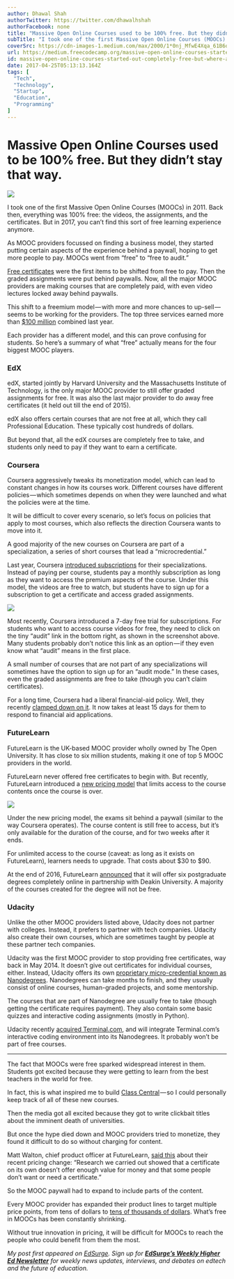 ```yaml
---
author: Dhawal Shah
authorTwitter: https://twitter.com/dhawalhshah
authorFacebook: none
title: "Massive Open Online Courses used to be 100% free. But they didn’t stay that way."
subTitle: "I took one of the first Massive Open Online Courses (MOOCs) in 2011. Back then, everything was 100% free: the videos, the assignments, an..."
coverSrc: https://cdn-images-1.medium.com/max/2000/1*0nj_MfwE4Xqa_61B6q4BuA.png
url: https://medium.freecodecamp.org/massive-open-online-courses-started-out-completely-free-but-where-are-they-now-1dd1020f59
id: massive-open-online-courses-started-out-completely-free-but-where-are-they-now-1dd1020f59
date: 2017-04-25T05:13:13.164Z
tags: [
  "Tech",
  "Technology",
  "Startup",
  "Education",
  "Programming"
]
---
```

# Massive Open Online Courses used to be 100% free. But they didn’t stay that way.







![](https://cdn-images-1.medium.com/max/2000/1*0nj_MfwE4Xqa_61B6q4BuA.png)







I took one of the first Massive Open Online Courses (MOOCs) in 2011\. Back then, everything was 100% free: the videos, the assignments, and the certificates. But in 2017, you can’t find this sort of free learning experience anymore.

As MOOC providers focussed on finding a business model, they started putting certain aspects of the experience behind a paywall, hoping to get more people to pay. MOOCs went from “free” to “free to audit.”

[Free certificates](https://www.class-central.com/report/death-of-free-certificates/) were the first items to be shifted from free to pay. Then the graded assignments were put behind paywalls. Now, all the major MOOC providers are making courses that are completely paid, with even video lectures locked away behind paywalls.

This shift to a freemium model — with more and more chances to up-sell — seems to be working for the providers. The top three services earned more than [$100 million](https://www.edsurge.com/news/2016-12-29-monetization-over-massiveness-breaking-down-moocs-by-the-numbers-in-2016) combined last year.

Each provider has a different model, and this can prove confusing for students. So here’s a summary of what “free” actually means for the four biggest MOOC players.

### EdX

edX, started jointly by Harvard University and the Massachusetts Institute of Technology, is the only major MOOC provider to still offer graded assignments for free. It was also the last major provider to do away free certificates (it held out till the end of 2015).

edX also offers certain courses that are not free at all, which they call Professional Education. These typically cost hundreds of dollars.

But beyond that, all the edX courses are completely free to take, and students only need to pay if they want to earn a certificate.

### Coursera

Coursera aggressively tweaks its monetization model, which can lead to constant changes in how its courses work. Different courses have different policies — which sometimes depends on when they were launched and what the policies were at the time.

It will be difficult to cover every scenario, so let’s focus on policies that apply to most courses, which also reflects the direction Coursera wants to move into it.

A good majority of the new courses on Coursera are part of a specialization, a series of short courses that lead a “microcredential.”

Last year, Coursera [introduced subscriptions](https://www.edsurge.com/news/2017-01-27-coursera-s-new-strategy-takes-inspiration-from-netflix-and-linkedin) for their specializations. Instead of paying per course, students pay a monthly subscription as long as they want to access the premium aspects of the course. Under this model, the videos are free to watch, but students have to sign up for a subscription to get a certificate and access graded assignments.



![](https://cdn-images-1.medium.com/max/1600/0*g764dbkDfiuNu7eh.png)



Most recently, Coursera introduced a 7-day free trial for subscriptions. For students who want to access course videos for free, they need to click on the tiny “audit” link in the bottom right, as shown in the screenshot above. Many students probably don’t notice this link as an option — if they even know what “audit” means in the first place.

A small number of courses that are not part of any specializations will sometimes have the option to sign up for an “audit mode.” In these cases, even the graded assignments are free to take (though you can’t claim certificates).

For a long time, Coursera had a liberal financial-aid policy. Well, they recently [clamped down on it](https://www.class-central.com/report/coursera-free-trial-financial-aid/). It now takes at least 15 days for them to respond to financial aid applications.

### **FutureLearn**

FutureLearn is the UK-based MOOC provider wholly owned by The Open University. It has close to six million students, making it one of top 5 MOOC providers in the world.

FutureLearn never offered free certificates to begin with. But recently, FutureLearn introduced a [new pricing model](https://www.class-central.com/report/futurelearn-new-pricing-model/) that limits access to the course contents once the course is over.



![](https://cdn-images-1.medium.com/max/1600/0*yH7O4ixmWECkYTjU.png)



Under the new pricing model, the exams sit behind a paywall (similar to the way Coursera operates). The course content is still free to access, but it’s only available for the duration of the course, and for two weeks after it ends.

For unlimited access to the course (caveat: as long as it exists on FutureLearn), learners needs to upgrade. That costs about $30 to $90.

At the end of 2016, FutureLearn [announced](https://www.class-central.com/report/futurelearn-2016-review/) that it will offer six postgraduate degrees completely online in partnership with Deakin University. A majority of the courses created for the degree will not be free.

### Udacity

Unlike the other MOOC providers listed above, Udacity does not partner with colleges. Instead, it prefers to partner with tech companies. Udacity also create their own courses, which are sometimes taught by people at these partner tech companies.

Udacity was the first MOOC provider to stop providing free certificates, way back in May 2014\. It doesn’t give out certificates for individual courses, either. Instead, Udacity offers its own [proprietary micro-credential known as Nanodegrees](https://www.edsurge.com/news/2016-11-03-why-udacity-and-edx-want-to-trademark-the-degrees-of-the-future-and-what-s-at-stake-for-students). Nanodegrees can take months to finish, and they usually consist of online courses, human-graded projects, and some mentorship.

The courses that are part of Nanodegree are usually free to take (though getting the certificate requires payment). They also contain some basic quizzes and interactive coding assignments (mostly in Python).

Udacity recently [acquired Terminal.com](https://www.class-central.com/report/udacity-acquires-terminal-com/), and will integrate Terminal.com’s interactive coding environment into its Nanodegrees. It probably won’t be part of free courses.











* * *







The fact that MOOCs were free sparked widespread interest in them. Students got excited because they were getting to learn from the best teachers in the world for free.

In fact, this is what inspired me to build [Class Central](https://www.class-central.com/) — so I could personally keep track of all of these new courses.

Then the media got all excited because they got to write clickbait titles about the imminent death of universities.

But once the hype died down and MOOC providers tried to monetize, they found it difficult to do so without charging for content.

Matt Walton, chief product officer at FutureLearn, [said this](https://about.futurelearn.com/blog/upgrading-futurelearn-courses/) about their recent pricing change: “Research we carried out showed that a certificate on its own doesn’t offer enough value for money and that some people don’t want or need a certificate.”

So the MOOC paywall had to expand to include parts of the content.

Every MOOC provider has expanded their product lines to target multiple price points, from tens of dollars to [tens of thousands of dollars](https://www.class-central.com/report/mooc-based-masters-degree/). What’s free in MOOCs has been constantly shrinking.

Without true innovation in pricing, it will be difficult for MOOCs to reach the people who could benefit from them the most.

_My post first appeared on_ [_EdSurge_](https://www.edsurge.com/news/2017-04-20-moocs-started-out-completely-free-where-are-they-now)_. Sign up for_ [**_EdSurge’s Weekly Higher Ed Newsletter_**](http://r20.rs6.net/tn.jsp?f=001QnAAFk9GXNYG6wUwEBvhawcJ9PWjgoRvTugatSggDmmXMyCYYvDe5ZZhck7i_OPHS_0su_OWbgBGBIEAoJ2tME2L_Ky556TqkGRruIVIWt4xr7HbuyzUOst18-jcG9woZBgftjXPsfnReMs0LP4hybKvFc4OhABTAHPUdOD4MWfhpQ4MuwPb5g==&c=cT408gOlo05c75Ma_PEMARJeva4OOCp8x7Xa4TQf6wjLrn4go9OuHQ==&ch=6uXc_T1AAphp6d1BWuSfFwR_NfuSoolineK9R2_PIgSEzdnDGP-K3A==) _for weekly news updates, interviews, and debates on edtech and the future of education._








